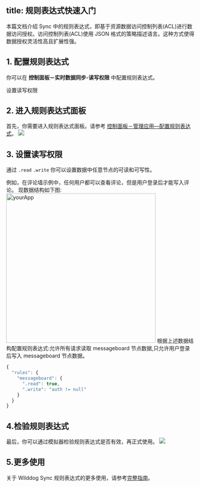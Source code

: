 
title: 规则表达式快速入门
---

本篇文档介绍 Sync 中的规则表达式，即基于资源数据访问控制列表(ACL)进行数据访问授权。访问控制列表(ACL)使用 JSON 格式的策略描述语言。这种方式使得数据授权灵活性高且扩展性强。



## 1. 配置规则表达式

你可以在 **控制面板－实时数据同步-读写权限** 中配置规则表达式。

设置读写权限

## 2. 进入规则表达式面板

首先，你需要进入规则表达式面板。请参考 [控制面板－管理应用—配置规则表达式]()。
![](/images/rule-overview.png)

## 3. 设置读写权限

通过 `.read` `.write` 你可以设置数据中任意节点的可读和可写性。

例如，在评论墙示例中，任何用户都可以查看评论，但是用户登录后才能写入评论。
现数据结构如下图:
 <img src="/images/saveapp.png" alt="yourApp" width="400">
根据上述数据结构配置规则表达式:允许所有请求读取 messageboard 节点数据,只允许用户登录后写入 messageboard 节点数据。

```javascript
{
  "rules": {
    "messageboard": {
      ".read": true,
      ".write": "auth != null"
    }
  }
}
```

## 4.检验规则表达式

最后，你可以通过模拟器检验规则表达式是否有效，再正式使用。
![](/images/simulator.png)

## 5.更多使用

关于 Wilddog Sync 规则表达式的更多使用，请参考[完整指南](guide/rules/introduce.md)。